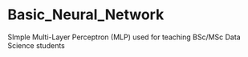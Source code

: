 # Basic_Neural_Network
SImple Multi-Layer Perceptron (MLP) used for teaching BSc/MSc Data Science students
